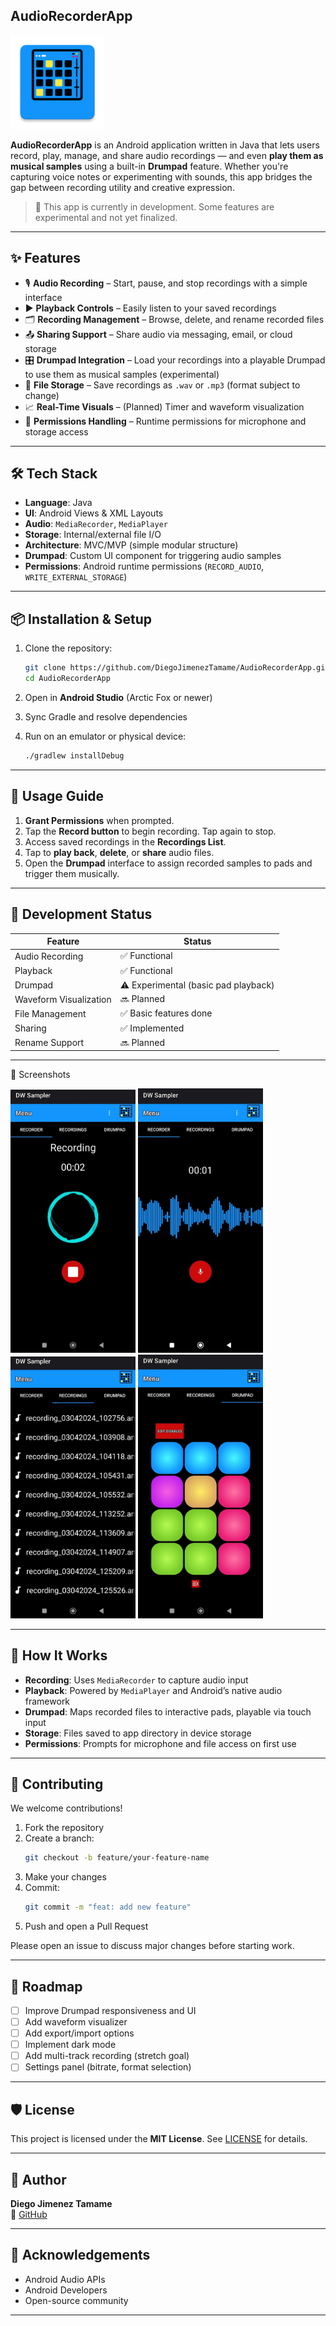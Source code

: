 ## AudioRecorderApp

<p float="left"> 
  <img src="app/src/main/res/mipmap-xxxhdpi/ic_launcher.png" width="150"/> 
</p>  

**AudioRecorderApp** is an Android application written in Java that lets users record, play, manage, and share audio recordings — and even **play them as musical samples** using a built-in **Drumpad** feature. Whether you're capturing voice notes or experimenting with sounds, this app bridges the gap between recording utility and creative expression.

> 🚧 This app is currently in development. Some features are experimental and not yet finalized.

---

## ✨ Features

- 🎙️ **Audio Recording** – Start, pause, and stop recordings with a simple interface
- ▶️ **Playback Controls** – Easily listen to your saved recordings
- 🗂️ **Recording Management** – Browse, delete, and rename recorded files
- 📤 **Sharing Support** – Share audio via messaging, email, or cloud storage
- 🎛️ **Drumpad Integration** – Load your recordings into a playable Drumpad to use them as musical samples (experimental)
- 📁 **File Storage** – Save recordings as `.wav` or `.mp3` (format subject to change)
- 📈 **Real-Time Visuals** – (Planned) Timer and waveform visualization
- 🔐 **Permissions Handling** – Runtime permissions for microphone and storage access

---

## 🛠 Tech Stack

- **Language**: Java
- **UI**: Android Views & XML Layouts
- **Audio**: `MediaRecorder`, `MediaPlayer`
- **Storage**: Internal/external file I/O
- **Architecture**: MVC/MVP (simple modular structure)
- **Drumpad**: Custom UI component for triggering audio samples
- **Permissions**: Android runtime permissions (`RECORD_AUDIO`, `WRITE_EXTERNAL_STORAGE`)

---

## 📦 Installation & Setup

1. Clone the repository:
   ```bash
   git clone https://github.com/DiegoJimenezTamame/AudioRecorderApp.git
   cd AudioRecorderApp
   ```

2. Open in **Android Studio** (Arctic Fox or newer)

3. Sync Gradle and resolve dependencies

4. Run on an emulator or physical device:
   ```bash
   ./gradlew installDebug
   ```

---

## 🔧 Usage Guide

1. **Grant Permissions** when prompted.
2. Tap the **Record button** to begin recording. Tap again to stop.
3. Access saved recordings in the **Recordings List**.
4. Tap to **play back**, **delete**, or **share** audio files.
5. Open the **Drumpad** interface to assign recorded samples to pads and trigger them musically.

---

## 🧪 Development Status

| Feature             | Status              |
|---------------------|---------------------|
| Audio Recording     | ✅ Functional        |
| Playback            | ✅ Functional        |
| Drumpad             | ⚠️ Experimental (basic pad playback) |
| Waveform Visualization | 🔜 Planned      |
| File Management     | ✅ Basic features done |
| Sharing             | ✅ Implemented      |
| Rename Support      | 🔜 Planned          |

---

📸 Screenshots
<p float="left"> 
  <img src="screenshots/Recorder.jpeg" width="200"/> 
  <img src="screenshots/Playback.jpeg" width="200"/>
  <img src="screenshots/Files.jpeg" width="200"/> 
  <img src="screenshots/Drumpad.jpeg" width="200"/> 
</p>

---

## 🧩 How It Works

- **Recording**: Uses `MediaRecorder` to capture audio input
- **Playback**: Powered by `MediaPlayer` and Android’s native audio framework
- **Drumpad**: Maps recorded files to interactive pads, playable via touch input
- **Storage**: Files saved to app directory in device storage
- **Permissions**: Prompts for microphone and file access on first use

---

## 🤝 Contributing

We welcome contributions!

1. Fork the repository  
2. Create a branch:
   ```bash
   git checkout -b feature/your-feature-name
   ```
3. Make your changes  
4. Commit:
   ```bash
   git commit -m "feat: add new feature"
   ```
5. Push and open a Pull Request

Please open an issue to discuss major changes before starting work.

---

## 🚀 Roadmap

- [ ] Improve Drumpad responsiveness and UI
- [ ] Add waveform visualizer
- [ ] Add export/import options
- [ ] Implement dark mode
- [ ] Add multi-track recording (stretch goal)
- [ ] Settings panel (bitrate, format selection)

---

## 🛡 License

This project is licensed under the **MIT License**. See [LICENSE](LICENSE) for details.

---

## 👤 Author

**Diego Jimenez Tamame**  
📂 [GitHub](https://github.com/DiegoJimenezTamame)

---

## 🙏 Acknowledgements

- Android Audio APIs
- Android Developers
- Open-source community

---



